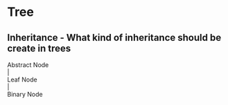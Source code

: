 ﻿# Tree

## Inheritance - What kind of inheritance should be create in trees

Abstract Node  
 |      
Leaf Node  
 |  
Binary Node
   